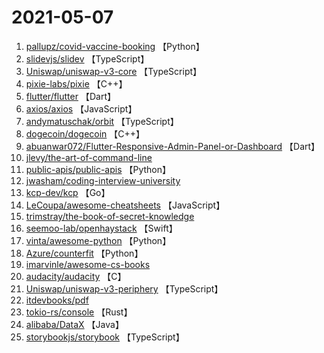 # 2021-05-07

1. [pallupz/covid-vaccine-booking](https://github.com/pallupz/covid-vaccine-booking) 【Python】
2. [slidevjs/slidev](https://github.com/slidevjs/slidev) 【TypeScript】
3. [Uniswap/uniswap-v3-core](https://github.com/Uniswap/uniswap-v3-core) 【TypeScript】
4. [pixie-labs/pixie](https://github.com/pixie-labs/pixie) 【C++】
5. [flutter/flutter](https://github.com/flutter/flutter) 【Dart】
6. [axios/axios](https://github.com/axios/axios) 【JavaScript】
7. [andymatuschak/orbit](https://github.com/andymatuschak/orbit) 【TypeScript】
8. [dogecoin/dogecoin](https://github.com/dogecoin/dogecoin) 【C++】
9. [abuanwar072/Flutter-Responsive-Admin-Panel-or-Dashboard](https://github.com/abuanwar072/Flutter-Responsive-Admin-Panel-or-Dashboard) 【Dart】
10. [jlevy/the-art-of-command-line](https://github.com/jlevy/the-art-of-command-line) 
11. [public-apis/public-apis](https://github.com/public-apis/public-apis) 【Python】
12. [jwasham/coding-interview-university](https://github.com/jwasham/coding-interview-university) 
13. [kcp-dev/kcp](https://github.com/kcp-dev/kcp) 【Go】
14. [LeCoupa/awesome-cheatsheets](https://github.com/LeCoupa/awesome-cheatsheets) 【JavaScript】
15. [trimstray/the-book-of-secret-knowledge](https://github.com/trimstray/the-book-of-secret-knowledge) 
16. [seemoo-lab/openhaystack](https://github.com/seemoo-lab/openhaystack) 【Swift】
17. [vinta/awesome-python](https://github.com/vinta/awesome-python) 【Python】
18. [Azure/counterfit](https://github.com/Azure/counterfit) 【Python】
19. [imarvinle/awesome-cs-books](https://github.com/imarvinle/awesome-cs-books) 
20. [audacity/audacity](https://github.com/audacity/audacity) 【C】
21. [Uniswap/uniswap-v3-periphery](https://github.com/Uniswap/uniswap-v3-periphery) 【TypeScript】
22. [itdevbooks/pdf](https://github.com/itdevbooks/pdf) 
23. [tokio-rs/console](https://github.com/tokio-rs/console) 【Rust】
24. [alibaba/DataX](https://github.com/alibaba/DataX) 【Java】
25. [storybookjs/storybook](https://github.com/storybookjs/storybook) 【TypeScript】
